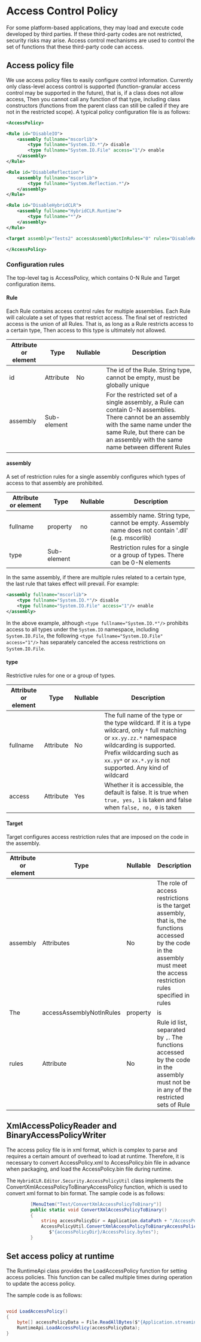 # Access Control Policy

For some platform-based applications, they may load and execute code developed by third parties. If these third-party codes are not restricted, security risks may arise.
Access control mechanisms are used to control the set of functions that these third-party code can access.

## Access policy file

We use access policy files to easily configure control information. Currently only class-level access control is supported (function-granular access control may be supported in the future), that is, if a class does not allow access,
Then you cannot call any function of that type, including class constructors (functions from the parent class can still be called if they are not in the restricted scope). A typical policy configuration file is as follows:


```xml
<AccessPolicy>

<Rule id="DisableIO">
    <assembly fullname="mscorlib">
        <type fullname="System.IO.*"/> disable
        <type fullname="System.IO.File" access="1"/> enable
    </assembly>
</Rule>

<Rule id="DisableReflection">
    <assembly fullname="mscorlib">
        <type fullname="System.Reflection.*"/>
    </assembly>
</Rule>

<Rule id="DisableHybridCLR">
    <assembly fullname="HybridCLR.Runtime">
        <type fullname="*"/>
    </assembly>
</Rule>

<Target assembly="Tests2" accessAssemblyNotInRules="0" rules="DisableReflection,DisableIO,DisableHybridCLR"/>

</AccessPolicy>

```


### Configuration rules

The top-level tag is AccessPolicy, which contains 0-N Rule and Target configuration items.

#### Rule

Each Rule contains access control rules for multiple assemblies. Each Rule will calculate a set of types that restrict access. The final set of restricted access is the union of all Rules. That is, as long as a Rule restricts access to a certain type,
Then access to this type is ultimately not allowed.

|Attribute or element|Type|Nullable|Description|
|-|-|-|-|
|id|Attribute|No|The id of the Rule. String type, cannot be empty, must be globally unique |
|assembly|Sub-element|| For the restricted set of a single assembly, a Rule can contain 0-N assemblies. There cannot be an assembly with the same name under the same Rule, but there can be an assembly with the same name between different Rules|

#### assembly

A set of restriction rules for a single assembly configures which types of access to that assembly are prohibited.

|Attribute or element|Type|Nullable|Description|
|-|-|-|-|
|fullname|property|no|assembly name. String type, cannot be empty. Assembly name does not contain '.dll' (e.g. mscorlib) |
|type|Sub-element|| Restriction rules for a single or a group of types. There can be 0-N elements|

In the same assembly, if there are multiple rules related to a certain type, the last rule that takes effect will prevail. For example:

```xml
<assembly fullname="mscorlib">
    <type fullname="System.IO.*"/> disable
    <type fullname="System.IO.File" access="1"/> enable
</assembly>
```

In the above example, although `<type fullname="System.IO.*"/>` prohibits access to all types under the `System.IO` namespace, including `System.IO.File`, the following
`<type fullname="System.IO.File" access="1"/>` has separately canceled the access restrictions on `System.IO.File`.

#### type

Restrictive rules for one or a group of types.

|Attribute or element|Type|Nullable|Description|
|-|-|-|-|
|fullname|Attribute|No|The full name of the type or the type wildcard. If it is a type wildcard, only `*` full matching or `xx.yy.zz.*` namespace wildcarding is supported. Prefix wildcarding such as `xx.yy*` or `xx.*.yy` is not supported. Any kind of wildcard |
|access|Attribute|Yes|Whether it is accessible, the default is false. It is true when `true, yes, 1` is taken and false when `false, no, 0` is taken|


#### Target

Target configures access restriction rules that are imposed on the code in the assembly.

|Attribute or element|Type|Nullable|Description|
|-|-|-|-|
|assembly|Attributes|No|The role of access restrictions is the target assembly, that is, the functions accessed by the code in the assembly must meet the access restriction rules specified in rules|
The |accessAssemblyNotInRules|property|is|whether assemblies not covered by rules can be accessed. The default is false. When `true, yes, 1` is taken, it is true, and when `false, no, 0` is taken, it is false|
|rules|Attribute|No|Rule id list, separated by `,`. The functions accessed by the code in the assembly must not be in any of the restricted sets of Rule |

## XmlAccessPolicyReader and BinaryAccessPolicyWriter

The access policy file is in xml format, which is complex to parse and requires a certain amount of overhead to load at runtime. Therefore, it is necessary to convert AccessPolicy.xml to AccessPolicy.bin file in advance when packaging, and load the AccessPolicy.bin file during runtime.

The `HybridCLR.Editor.Security.AccessPolicyUtil` class implements the ConvertXmlAccessPolicyToBinaryAccessPolicy function, which is used to convert xml format to bin format.
The sample code is as follows:

```csharp
         [MenuItem("Test/ConvertXmlAccessPolicyToBinary")]
         public static void ConvertXmlAccessPolicyToBinary()
         {
             string accessPolicyDir = Application.dataPath + "/AccessPolicy";
             AccessPolicyUtil.ConvertXmlAccessPolicyToBinaryAccessPolicy($"{accessPolicyDir}/AccessPolicy.xml",
                $"{accessPolicyDir}/AccessPolicy.bytes");
         }
```

## Set access policy at runtime

The RuntimeApi class provides the LoadAccessPolicy function for setting access policies. This function can be called multiple times during operation to update the access policy.

The sample code is as follows:

```csharp

void LoadAccessPolicy()
{
    byte[] accessPolicyData = File.ReadAllBytes($"{Application.streamingAssetsPath}/AccessPolicy.bin");
    RuntimeApi.LoadAccessPolicy(accessPolicyData);
}

```
